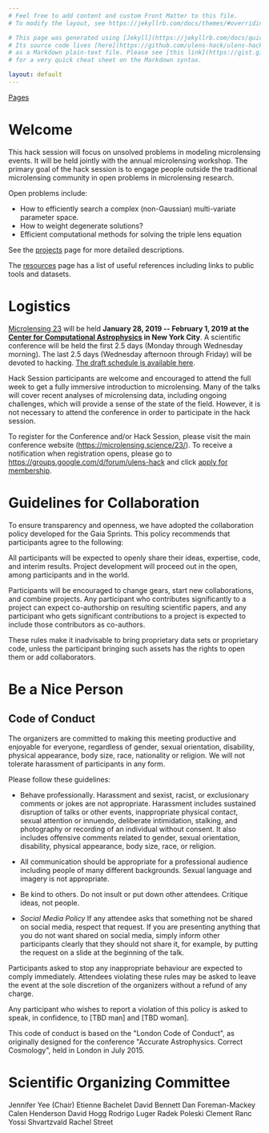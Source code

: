 ```yaml
---
# Feel free to add content and custom Front Matter to this file.
# To modify the layout, see https://jekyllrb.com/docs/themes/#overriding-theme-defaults

# This page was generated using [Jekyll](https://jekyllrb.com/docs/quickstart/).
# Its source code lives [here](https://github.com/ulens-hack/ulens-hack.github.io /blob/master/index.md)
# as a Markdown plain-text file. Please see [this link](https://gist.github.com/roachhd/779fa77e9b90fe945b0c)
# for a very quick cheat sheet on the Markdown syntax.

layout: default
---
```


[Pages](/sitemap/)

# Welcome

This hack session will focus on unsolved problems in modeling
microlensing events. It will be held jointly with the annual
microlensing workshop. The primary goal of the hack session is to
engage people outside the traditional microlensing community in open
problems in microlensing research.

Open problems include:
* How to efficiently search a complex (non-Gaussian) multi-variate parameter space.
* How to weight degenerate solutions?
* Efficient computational methods for solving the triple lens equation

See the [projects](/projects/) page for more detailed descriptions. 

The [resources](/resources/) page has a list of useful references
including links to public tools and datasets.

# Logistics

[Microlensing 23](https://microlensing.science/23/) will be held **January 28, 2019 -- February 1, 2019 at
the [Center for Computational
Astrophysics](https://www.simonsfoundation.org/flatiron/center-for-computational-astrophysics/)
in New York City**. A scientific conference will be held the first 2.5
days (Monday through Wednesday morning). The last 2.5 days (Wednesday
afternoon through Friday) will be devoted to hacking.  [The draft
schedule is available here](/schedule/).

Hack Session participants are welcome and encouraged to attend the
full week to get a fully immersive introduction to microlensing. Many
of the talks will cover recent analyses of microlensing data,
including ongoing challenges, which will provide a sense of the state
of the field. However, it is not necessary to attend the conference in
order to participate in the hack session.

To register for the Conference and/or Hack Session, please visit the
main conference website (https://microlensing.science/23/). To receive
a notification when registration opens, please go to
https://groups.google.com/d/forum/ulens-hack and click [apply for
membership](https://groups.google.com/d/forum/ulens-hack).

# Guidelines for Collaboration

To ensure transparency and openness, we have adopted the collaboration
policy developed for the Gaia Sprints. This policy recommends that
participants agree to the following:

All participants will be expected to openly share their ideas, expertise,
code, and interim results. Project development will proceed out in the open,
among participants and in the world.

Participants will be encouraged to change gears, start new collaborations,
and combine projects. Any participant who contributes significantly to a
project can expect co-authorship on resulting scientific papers, and any
participant who gets significant contributions to a project is expected
to include those contributors as co-authors.

These rules make it inadvisable to bring proprietary data sets or
proprietary code, unless the participant bringing such assets has the
rights to open them or add collaborators.

# Be a Nice Person

## Code of Conduct

The organizers are committed to making this meeting productive and
enjoyable for everyone, regardless of gender, sexual orientation,
disability, physical appearance, body size, race, nationality or
religion. We will not tolerate harassment of participants in any form.

Please follow these guidelines:

- Behave professionally. Harassment and sexist, racist, or
  exclusionary comments or jokes are not appropriate. Harassment
  includes sustained disruption of talks or other events,
  inappropriate physical contact, sexual attention or innuendo,
  deliberate intimidation, stalking, and photography or recording of
  an individual without consent. It also includes offensive comments
  related to gender, sexual orientation, disability, physical
  appearance, body size, race, or religion.

- All communication should be appropriate for a professional audience
 including people of many different backgrounds. Sexual language and
 imagery is not appropriate.

- Be kind to others. Do not insult or put down other
  attendees. Critique ideas, not people.

- *Social Media Policy* If any attendee asks that something not be
shared on social media, respect that request. If you are presenting
anything that you do not want shared on social media, simply inform
other participants clearly that they should not share it, for example,
by putting the request on a slide at the beginning of the talk.

Participants asked to stop any inappropriate behaviour are expected to
comply immediately. Attendees violating these rules may be asked to
leave the event at the sole discretion of the organizers without a
refund of any charge.

Any participant who wishes to report a violation of this policy is
asked to speak, in confidence, to [TBD man] and [TBD woman].

This code of conduct is based on the "London Code of Conduct", as
originally designed for the conference "Accurate Astrophysics. Correct
Cosmology", held in London in July 2015.

# Scientific Organizing Committee

Jennifer Yee (Chair)
Etienne Bachelet
David Bennett
Dan Foreman-Mackey
Calen Henderson
David Hogg
Rodrigo Luger
Radek Poleski 
Clement Ranc
Yossi Shvartzvald
Rachel Street